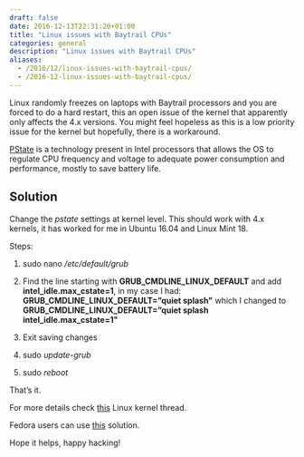 ```yaml
--- 
draft: false
date: 2016-12-13T22:31:20+01:00
title: "Linux issues with Baytrail CPUs"
categories: general
description: "Linux issues with Baytrail CPUs"
aliases:
  - /2016/12/linux-issues-with-baytrail-cpus/
  - /2016-12-linux-issues-with-baytrail-cpus/
---
```


Linux randomly freezes on laptops with Baytrail processors and you are forced to do a hard restart, this an open issue of the kernel that apparently only affects the 4.x versions. You might feel hopeless as this is a low priority issue for the kernel but hopefully, there is a workaround.

[PState](https://software.intel.com/en-us/blogs/2008/05/29/what-exactly-is-a-p-state-pt-1) is a technology present in Intel processors that allows the OS to regulate CPU frequency and voltage to adequate power consumption and performance, mostly to save battery life.

## Solution

Change the *pstate* settings at kernel level. This should work with 4.x kernels, it has worked for me in Ubuntu 16.04 and Linux Mint 18.

Steps:

1. sudo nano */etc/default/grub*

2. Find the line starting with **GRUB_CMDLINE_LINUX_DEFAULT** and add **intel_idle.max_cstate=1**, in my case I had: **GRUB_CMDLINE_LINUX_DEFAULT=”quiet splash"** which I changed to **GRUB_CMDLINE_LINUX_DEFAULT=”quiet splash intel_idle.max_cstate=1"**

3. Exit saving changes

4. sudo *update-grub*

5. sudo *reboot*

That’s it.

For more details check [this](https://bugzilla.kernel.org/show_bug.cgi?id=109051) Linux kernel thread.

Fedora users can use [this](https://ask.fedoraproject.org/en/question/83930/how-to-intel_idlemax_cstate1/) solution.

Hope it helps, happy hacking!
